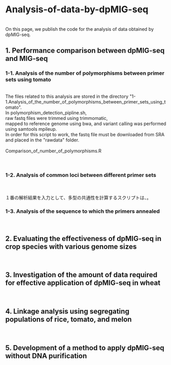# Analysis-of-data-by-dpMIG-seq
<br>
On this page, we publish the code for the analysis of data obtained by dpMIG-seq.


## 1. Performance comparison between dpMIG-seq and MIG-seq
### 1-1. Analysis of the number of polymorphisms between primer sets using tomato

<br>
The files related to this analysis are stored in the directory "1-1.Analysis_of_the_number_of_polymorphisms_between_primer_sets_using_tomato".  
<br>
In polymorphism_detection_pipline.sh,<br>
raw fastq files were trimmed using trimmomatic,<br>
mapped to reference genome using bwa, and variant calling was performed using samtools mpileup.  
<br>
In order for this script to work, the fastq file must be downloaded from SRA and placed in the "rawdata" folder.
<br>
<br>
Comparison_of_number_of_polymorphisms.R<br>
<br>
<br>

### 1-2. Analysis of common loci between different primer sets
<br>
<br>
１番の解析結果を入力として、多型の共通性を計算するスクリプトは、。

### 1-3. Analysis of the sequence to which the primers annealed
<br>

## 2. Evaluating the effectiveness of dpMIG-seq in crop species with various genome sizes
<br>

## 3. Investigation of the amount of data required for effective application of dpMIG-seq in wheat
<br>

## 4. Linkage analysis using segregating populations of rice, tomato, and melon
<br>

## 5. Development of a method to apply dpMIG-seq without DNA purification 
<br>

